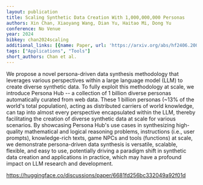 ```yaml
---
layout: publication
title: Scaling Synthetic Data Creation With 1,000,000,000 Personas
authors: Xin Chan, Xiaoyang Wang, Dian Yu, Haitao Mi, Dong Yu
conference: No Venue
year: 2024
bibkey: chan2024scaling
additional_links: [{name: Paper, url: 'https://arxiv.org/abs/hf2406.20094'}]
tags: ["Applications", "Tools"]
short_authors: Chan et al.
---
```

We propose a novel persona-driven data synthesis methodology that leverages various perspectives within a large language model (LLM) to create diverse synthetic data. To fully exploit this methodology at scale, we introduce Persona Hub -- a collection of 1 billion diverse personas automatically curated from web data. These 1 billion personas (~13% of the world's total population), acting as distributed carriers of world knowledge, can tap into almost every perspective encapsulated within the LLM, thereby facilitating the creation of diverse synthetic data at scale for various scenarios. By showcasing Persona Hub's use cases in synthesizing high-quality mathematical and logical reasoning problems, instructions (i.e., user prompts), knowledge-rich texts, game NPCs and tools (functions) at scale, we demonstrate persona-driven data synthesis is versatile, scalable, flexible, and easy to use, potentially driving a paradigm shift in synthetic data creation and applications in practice, which may have a profound impact on LLM research and development.

https://huggingface.co/discussions/paper/6681fd256bc332049a92f01d